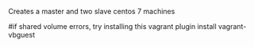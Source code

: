 Creates a master and two slave centos 7 machines

#if shared volume errors, try installing this
vagrant plugin install vagrant-vbguest

